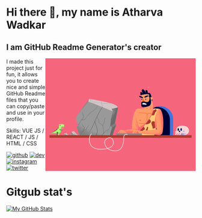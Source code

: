 # Hi there 👋, my name is Atharva Wadkar
## I am GitHub Readme Generator's creator


<img align="right" alt="Coding" width="400" src="00-imp--04animation_1.gif">
I made this project just for fun, it allows you to create nice and simple GitHub Readme files that you can copy/paste and use in your profile.

Skills: VUE JS / REACT / JS / HTML / CSS




[<img src='https://cdn.jsdelivr.net/npm/simple-icons@3.0.1/icons/github.svg' alt='github' height='40'>](https://github.com/athxxxx)  [<img src='https://cdn.jsdelivr.net/npm/simple-icons@3.0.1/icons/dev-dot-to.svg' alt='dev' height='40'>](https://dev.to/athxxxx)  [<img src='https://cdn.jsdelivr.net/npm/simple-icons@3.0.1/icons/instagram.svg' alt='instagram' height='40'>](https://www.instagram.com/atharvawadkar_/)  [<img src='https://cdn.jsdelivr.net/npm/simple-icons@3.0.1/icons/twitter.svg' alt='twitter' height='40'>](https://twitter.com/AtharvaWadkar)  


# Gitgub stat's
[![My GitHub Stats](https://github-readme-stats.vercel.app/api/?username=athxxxx&count_private=true&theme=nightowl&showicons=true)]()


